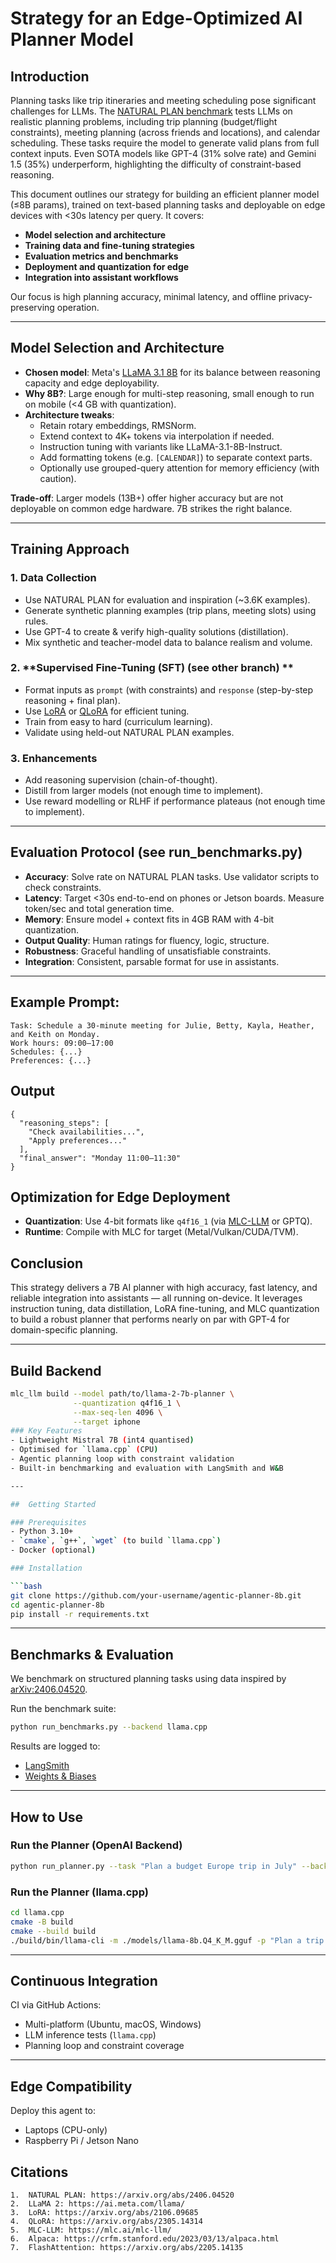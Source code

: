 # Strategy for an Edge-Optimized AI Planner Model
## Introduction

Planning tasks like trip itineraries and meeting scheduling pose significant challenges for LLMs. The [NATURAL PLAN benchmark](https://arxiv.org/abs/2406.04520) tests LLMs on realistic planning problems, including trip planning (budget/flight constraints), meeting planning (across friends and locations), and calendar scheduling. These tasks require the model to generate valid plans from full context inputs. Even SOTA models like GPT-4 (31% solve rate) and Gemini 1.5 (35%) underperform, highlighting the difficulty of constraint-based reasoning.

This document outlines our strategy for building an efficient planner model (≤8B params), trained on text-based planning tasks and deployable on edge devices with <30s latency per query. It covers:

- **Model selection and architecture**  
- **Training data and fine-tuning strategies**  
- **Evaluation metrics and benchmarks**  
- **Deployment and quantization for edge**  
- **Integration into assistant workflows**

Our focus is high planning accuracy, minimal latency, and offline privacy-preserving operation.

---

## Model Selection and Architecture

- **Chosen model**: Meta's [LLaMA 3.1 8B](https://ai.meta.com/llama/) for its balance between reasoning capacity and edge deployability.
- **Why 8B?**: Large enough for multi-step reasoning, small enough to run on mobile (<4 GB with quantization).
- **Architecture tweaks**:
  - Retain rotary embeddings, RMSNorm.
  - Extend context to 4K+ tokens via interpolation if needed.
  - Instruction tuning with variants like LLaMA-3.1-8B-Instruct.
  - Add formatting tokens (e.g. `[CALENDAR]`) to separate context parts.
  - Optionally use grouped-query attention for memory efficiency (with caution).

**Trade-off**: Larger models (13B+) offer higher accuracy but are not deployable on common edge hardware. 7B strikes the right balance.

---

## Training Approach

### 1. **Data Collection**
- Use NATURAL PLAN for evaluation and inspiration (~3.6K examples).
- Generate synthetic planning examples (trip plans, meeting slots) using rules.
- Use GPT-4 to create & verify high-quality solutions (distillation).
- Mix synthetic and teacher-model data to balance realism and volume.

### 2. **Supervised Fine-Tuning (SFT) (see other branch) **
- Format inputs as `prompt` (with constraints) and `response` (step-by-step reasoning + final plan).
- Use [LoRA](https://arxiv.org/abs/2106.09685) or [QLoRA](https://arxiv.org/abs/2305.14314) for efficient tuning.
- Train from easy to hard (curriculum learning).
- Validate using held-out NATURAL PLAN examples.

### 3. **Enhancements**
- Add reasoning supervision (chain-of-thought).
- Distill from larger models (not enough time to implement).
- Use reward modelling or RLHF if performance plateaus (not enough time to implement).

---

## Evaluation Protocol (see run_benchmarks.py)

- **Accuracy**: Solve rate on NATURAL PLAN tasks. Use validator scripts to check constraints.
- **Latency**: Target <30s end-to-end on phones or Jetson boards. Measure token/sec and total generation time.
- **Memory**: Ensure model + context fits in 4GB RAM with 4-bit quantization.
- **Output Quality**: Human ratings for fluency, logic, structure.
- **Robustness**: Graceful handling of unsatisfiable constraints.
- **Integration**: Consistent, parsable format for use in assistants.

---
## Example Prompt:

```
Task: Schedule a 30-minute meeting for Julie, Betty, Kayla, Heather, and Keith on Monday.
Work hours: 09:00–17:00
Schedules: {...}
Preferences: {...}
```

## Output
```
{
  "reasoning_steps": [
    "Check availabilities...",
    "Apply preferences..."
  ],
  "final_answer": "Monday 11:00–11:30"
}
```


## Optimization for Edge Deployment
- **Quantization**: Use 4-bit formats like `q4f16_1` (via [MLC-LLM](https://mlc.ai/mlc-llm/) or GPTQ).
- **Runtime**: Compile with MLC for target (Metal/Vulkan/CUDA/TVM).

  
## Conclusion
This strategy delivers a 7B AI planner with high accuracy, fast latency, and reliable integration into assistants — all running on-device. It leverages instruction tuning, data distillation, LoRA fine-tuning, and MLC quantization to build a robust planner that performs nearly on par with GPT-4 for domain-specific planning.

---
## Build Backend

```bash
mlc_llm build --model path/to/llama-2-7b-planner \
              --quantization q4f16_1 \
              --max-seq-len 4096 \
              --target iphone
### Key Features
- Lightweight Mistral 7B (int4 quantised)
- Optimised for `llama.cpp` (CPU)
- Agentic planning loop with constraint validation
- Built-in benchmarking and evaluation with LangSmith and W&B

---

##  Getting Started

### Prerequisites
- Python 3.10+
- `cmake`, `g++`, `wget` (to build `llama.cpp`)
- Docker (optional)

### Installation

```bash
git clone https://github.com/your-username/agentic-planner-8b.git
cd agentic-planner-8b
pip install -r requirements.txt
```

---

## Benchmarks & Evaluation

We benchmark on structured planning tasks using data inspired by [arXiv:2406.04520](https://arxiv.org/pdf/2406.04520).

Run the benchmark suite:
```bash
python run_benchmarks.py --backend llama.cpp
```

Results are logged to:
- [LangSmith](https://smith.langchain.com/public/21b06a5d-4661-4594-874b-86cf733c142b/r)
- [Weights & Biases](https://wandb.ai/michael-sigamani-oxalatech/agentic-planner-8b)

---

## How to Use

### Run the Planner (OpenAI Backend)

```bash
python run_planner.py --task "Plan a budget Europe trip in July" --backend openai
```

### Run the Planner (llama.cpp)

```bash
cd llama.cpp
cmake -B build
cmake --build build
./build/bin/llama-cli -m ./models/llama-8b.Q4_K_M.gguf -p "Plan a trip to Europe for two weeks under $3000"
```

---

## Continuous Integration

CI via GitHub Actions:
- Multi-platform (Ubuntu, macOS, Windows)
- LLM inference tests (`llama.cpp`)
- Planning loop and constraint coverage

---

## Edge Compatibility

Deploy this agent to:
- Laptops (CPU-only)
- Raspberry Pi / Jetson Nano

## Citations
	1.	NATURAL PLAN: https://arxiv.org/abs/2406.04520
	2.	LLaMA 2: https://ai.meta.com/llama/
	3.	LoRA: https://arxiv.org/abs/2106.09685
	4.	QLoRA: https://arxiv.org/abs/2305.14314
	5.	MLC-LLM: https://mlc.ai/mlc-llm/
	6.	Alpaca: https://crfm.stanford.edu/2023/03/13/alpaca.html
	7.	FlashAttention: https://arxiv.org/abs/2205.14135
